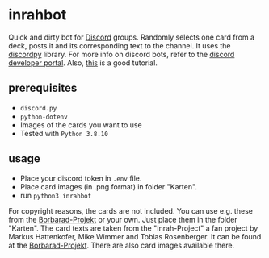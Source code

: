 # inrahbot

Quick and dirty bot for [Discord](https://discord.com/) groups. Randomly selects one card from a deck, posts it and its corresponding text to the channel.
It uses the [discordpy](https://discordpy.readthedocs.io/en/stable/index.html) library.
For more info on discord bots, refer to the [discord developer portal](https://discord.com/developers/docs/intro).
Also, [this](https://realpython.com/how-to-make-a-discord-bot-python/) is a good tutorial.

## prerequisites
* `discord.py`
* `python-dotenv`
* Images of the cards you want to use
* Tested with `Python 3.8.10`

## usage
* Place your discord token in `.env` file.
* Place card images (in .png format) in folder "Karten".
* run `python3 inrahbot`

For copyright reasons, the cards are not included. You can use e.g. these from the [Borbarad-Projekt](https://www.borbarad-projekt.de/index.php?page=main_downloads) or your own. Just place them in the folder "Karten".
The card texts are taken from the "Inrah-Project" a fan project by Markus Hattenkofer, Mike Wimmer and Tobias Rosenberger.
It can be found at the [Borbarad-Projekt](https://www.borbarad-projekt.de/index.php?page=main_downloads). There are also card images available there.
